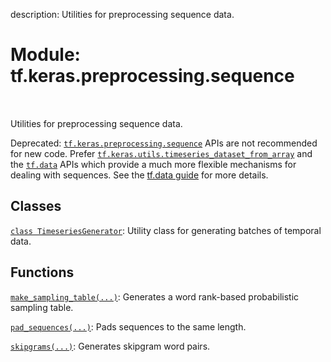 description: Utilities for preprocessing sequence data.

<div itemscope itemtype="http://developers.google.com/ReferenceObject">
<meta itemprop="name" content="tf.keras.preprocessing.sequence" />
<meta itemprop="path" content="Stable" />
</div>

# Module: tf.keras.preprocessing.sequence

<!-- Insert buttons and diff -->

<table class="tfo-notebook-buttons tfo-api nocontent" align="left">

</table>



Utilities for preprocessing sequence data.


Deprecated: <a href="../../../tf/keras/preprocessing/sequence.md"><code>tf.keras.preprocessing.sequence</code></a> APIs are not recommended for new
code. Prefer <a href="../../../tf/keras/utils/timeseries_dataset_from_array.md"><code>tf.keras.utils.timeseries_dataset_from_array</code></a> and
the <a href="../../../tf/data.md"><code>tf.data</code></a> APIs which provide a much more flexible mechanisms for dealing
with sequences. See the [tf.data guide](https://www.tensorflow.org/guide/data)
for more details.

## Classes

[`class TimeseriesGenerator`](../../../tf/keras/preprocessing/sequence/TimeseriesGenerator.md): Utility class for generating batches of temporal data.

## Functions

[`make_sampling_table(...)`](../../../tf/keras/preprocessing/sequence/make_sampling_table.md): Generates a word rank-based probabilistic sampling table.

[`pad_sequences(...)`](../../../tf/keras/utils/pad_sequences.md): Pads sequences to the same length.

[`skipgrams(...)`](../../../tf/keras/preprocessing/sequence/skipgrams.md): Generates skipgram word pairs.

